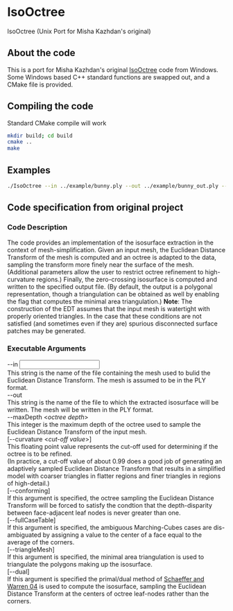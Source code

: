# IsoOctree
IsoOctree (Unix Port for Misha Kazhdan's original)

## About the code
This is a port for Misha Kazhdan's original [IsoOctree](http://www.cs.jhu.edu/~misha/Code/IsoOctree/) code from Windows. Some Windows based C++ standard functions are swapped out, and a CMake file is provided. 

## Compiling the code
Standard CMake compile will work
```bash
mkdir build; cd build
cmake ..
make
```

## Examples
```bash
./IsoOctree --in ../example/bunny.ply --out ../example/bunny_out.ply --maxDepth 6
```

## Code specification from original project
### Code Description
The code provides an implementation of the isosurface extraction in the context of mesh-simplification. Given an input mesh, the Euclidean Distance Transform of the mesh is computed and an octree is adapted to the data, sampling the transform more finely near the surface of the mesh. (Additional parameters allow the user to restrict octree refinement to high-curvature regions.) Finally, the zero-crossing isosurface is computed and written to the specified output file. (By default, the output is a polygonal representation, though a triangulation can be obtained as well by enabling the flag that computes the minimal area triangulation.)
**Note**: The construction of the EDT assumes that the input mesh is watertight with properly oriented triangles. In the case that these conditions are not satisfied (and sometimes even if they are) spurious disconnected surface patches may be generated.

### Executable Arguments
--in *<input mesh>*  
This string is the name of the file containing the mesh used to bulid the Euclidean Distance Transform. The mesh is assumed to be in the PLY format.  
--out *<output mesh>*  
This string is the name of the file to which the extracted isosurface will be written. The mesh will be written in the PLY format.  
--maxDepth <*octree depth*>  
This integer is the maximum depth of the octree used to sample the Euclidean Distance Transform of the input mesh.  
[--curvature <*cut-off value*>]  
This floating point value represents the cut-off used for determining if the octree is to be refined.  
(In practice, a cut-off value of about 0.99 does a good job of generating an adaptively sampled Euclidean Distance Transform that results in a simplified model with coarser triangles in flatter regions and finer triangles in regions of high-detail.)  
[--conforming]  
If this argument is specified, the octree sampling the Euclidean Distance Transform will be forced to satisfy the condtion that the depth-disparity between face-adjacent leaf nodes is never greater than one.  
[--fullCaseTable]  
If this argument is specified, the ambiguous Marching-Cubes cases are dis-ambiguated by assigning a value to the center of a face equal to the average of the corners.  
[--triangleMesh]  
If this argument is specified, the minimal area triangulation is used to triangulate the polygons making up the isosurface.   
[--dual]  
If this argument is specified the primal/dual method of [Schaeffer and Warren 04](https://www.cs.rice.edu/~jwarren/papers/dmc.pdf) is used to compute the isosurface, sampling the Euclidean Distance Transform at the centers of octree leaf-nodes rather than the corners.  
